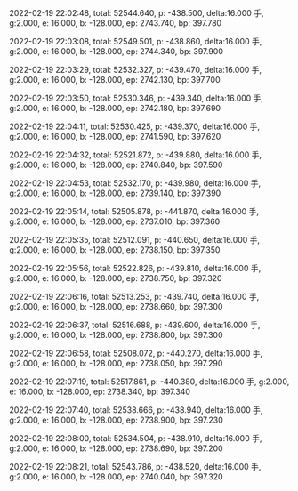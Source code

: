 2022-02-19 22:02:48, total: 52544.640, p: -438.500, delta:16.000 手, g:2.000, e: 16.000, b: -128.000, ep: 2743.740, bp: 397.780

2022-02-19 22:03:08, total: 52549.501, p: -438.860, delta:16.000 手, g:2.000, e: 16.000, b: -128.000, ep: 2744.340, bp: 397.900

2022-02-19 22:03:29, total: 52532.327, p: -439.470, delta:16.000 手, g:2.000, e: 16.000, b: -128.000, ep: 2742.130, bp: 397.700

2022-02-19 22:03:50, total: 52530.346, p: -439.340, delta:16.000 手, g:2.000, e: 16.000, b: -128.000, ep: 2742.180, bp: 397.690

2022-02-19 22:04:11, total: 52530.425, p: -439.370, delta:16.000 手, g:2.000, e: 16.000, b: -128.000, ep: 2741.590, bp: 397.620

2022-02-19 22:04:32, total: 52521.872, p: -439.880, delta:16.000 手, g:2.000, e: 16.000, b: -128.000, ep: 2740.840, bp: 397.590

2022-02-19 22:04:53, total: 52532.170, p: -439.980, delta:16.000 手, g:2.000, e: 16.000, b: -128.000, ep: 2739.140, bp: 397.390

2022-02-19 22:05:14, total: 52505.878, p: -441.870, delta:16.000 手, g:2.000, e: 16.000, b: -128.000, ep: 2737.010, bp: 397.360

2022-02-19 22:05:35, total: 52512.091, p: -440.650, delta:16.000 手, g:2.000, e: 16.000, b: -128.000, ep: 2738.150, bp: 397.350

2022-02-19 22:05:56, total: 52522.826, p: -439.810, delta:16.000 手, g:2.000, e: 16.000, b: -128.000, ep: 2738.750, bp: 397.320

2022-02-19 22:06:16, total: 52513.253, p: -439.740, delta:16.000 手, g:2.000, e: 16.000, b: -128.000, ep: 2738.660, bp: 397.300

2022-02-19 22:06:37, total: 52516.688, p: -439.600, delta:16.000 手, g:2.000, e: 16.000, b: -128.000, ep: 2738.800, bp: 397.300

2022-02-19 22:06:58, total: 52508.072, p: -440.270, delta:16.000 手, g:2.000, e: 16.000, b: -128.000, ep: 2738.050, bp: 397.290

2022-02-19 22:07:19, total: 52517.861, p: -440.380, delta:16.000 手, g:2.000, e: 16.000, b: -128.000, ep: 2738.340, bp: 397.340

2022-02-19 22:07:40, total: 52538.666, p: -438.940, delta:16.000 手, g:2.000, e: 16.000, b: -128.000, ep: 2738.900, bp: 397.230

2022-02-19 22:08:00, total: 52534.504, p: -438.910, delta:16.000 手, g:2.000, e: 16.000, b: -128.000, ep: 2738.690, bp: 397.200

2022-02-19 22:08:21, total: 52543.786, p: -438.520, delta:16.000 手, g:2.000, e: 16.000, b: -128.000, ep: 2740.040, bp: 397.320